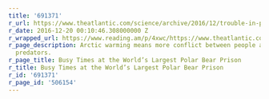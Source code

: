 ```yaml
---
title: '691371'
r_url: https://www.theatlantic.com/science/archive/2016/12/trouble-in-polar-bear-capital/510839/
r_date: 2016-12-20 00:10:46.308000000 Z
r_wrapped_url: https://www.reading.am/p/4xwc/https://www.theatlantic.com/science/archive/2016/12/trouble-in-polar-bear-capital/510839/
r_page_description: Arctic warming means more conflict between people and the giant
  predators.
r_page_title: Busy Times at the World’s Largest Polar Bear Prison
r_title: Busy Times at the World’s Largest Polar Bear Prison
r_id: '691371'
r_page_id: '506154'
---
```


